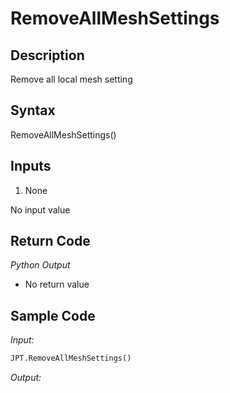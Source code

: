# RemoveAllMeshSettings

## Description

Remove all local mesh setting

## Syntax

RemoveAllMeshSettings()

## Inputs

1. None

No input value

## Return Code

_Python Output_

- No return value

## Sample Code

_Input:_

```python
JPT.RemoveAllMeshSettings()
```

_Output:_
